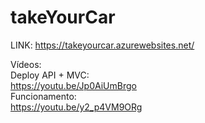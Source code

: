 # takeYourCar

LINK: https://takeyourcar.azurewebsites.net/ 

Vídeos:  
Deploy API + MVC:    
https://youtu.be/Jp0AiUmBrgo   
Funcionamento:  
https://youtu.be/y2_p4VM9ORg  
